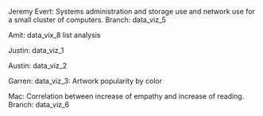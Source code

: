 Jeremy Evert: Systems administration and storage use and network use for a small cluster of computers. Branch: data_viz_5

Amit: data_vix_8 list analysis

Justin: data_viz_1

Austin: data_viz_2

Garren: data_viz_3: Artwork popularity by color

Mac: Correlation between increase of empathy and increase of reading. Branch: data_viz_6


